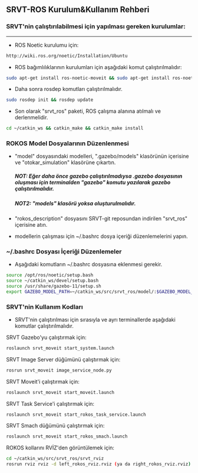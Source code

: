 
## SRVT-ROS Kurulum&Kullanım Rehberi ##

### SRVT'nin çalıştırılabilmesi için yapılması gereken kurulumlar:
------------------------------------------------------------------

- ROS Noetic kurulumu için: 

```bash
http://wiki.ros.org/noetic/Installation/Ubuntu
```

- ROS bağımlılıklarının kurulumları için aşağıdaki komut çalıştırılmalıdır:

```bash
sudo apt-get install ros-noetic-moveit && sudo apt-get install ros-noetic-controller-manager && sudo apt-get install ros-noetic-joint-trajectory-controller && sudo apt-get install ros-noetic-rqt-joint-trajectory-controller && sudo apt-get install ros-noetic-effort-controllers
```
- Daha sonra rosdep komutları çalıştırılmalıdır.

```bash
sudo rosdep init && rosdep update
```
- Son olarak "srvt_ros" paketi, ROS çalışma alanına atılmalı ve derlenmelidir.

```bash
cd ~/catkin_ws && catkin_make && catkin_make install
```

### ROKOS Model Dosyalarının Düzenlenmesi

- "model" dosyasındaki modelleri, ".gazebo/models" klasörünün içerisine ve "otokar_simulation" klasörüne çıkartın.

  ##### NOT: Eğer daha önce gazebo çalıştırılmadıysa .gazebo dosyasının oluşması için terminalden "gazebo" komutu yazılarak gazebo çalıştırılmalıdır.
  ##### NOT2: "models" klasörü yoksa oluşturulmalıdır.

- "rokos_description" dosyasını SRVT-git reposundan indirilen "srvt_ros" içerisine atın.

- modellerin çalışması için ~/.bashrc dosya içeriği düzenlemelerini yapın.

### ~/.bashrc Dosyası İçeriği Düzenlemeler ###

- Aşağıdaki komutların ~/.bashrc dosyasına eklenmesi gerekir.

```bash
source /opt/ros/noetic/setup.bash
source ~/catkin_ws/devel/setup.bash
source /usr/share/gazebo-11/setup.sh
export GAZEBO_MODEL_PATH=~/catkin_ws/src/srvt_ros/model/:$GAZEBO_MODEL_PATH
```

### SRVT'nin Kullanım Kodları
 
- SRVT'nin çalıştırılması için sırasıyla ve ayrı terminallerde aşağıdaki komutlar çalıştırılmalıdır.

SRVT Gazebo'yu çalıştırmak için:

```bash
roslaunch srvt_moveit start_system.launch
```

SRVT Image Server düğümünü çalıştırmak için:

```bash
rosrun srvt_moveit image_service_node.py
```

SRVT Moveit'i çalıştırmak için:

```bash
roslaunch srvt_moveit start_moveit.launch
```

SRVT Task Service'i çalıştırmak için:

```bash
roslaunch srvt_moveit start_rokos_task_service.launch
```

SRVT Smach düğümünü çalıştırmak için:

```bash	
roslaunch srvt_moveit start_rokos_smach.launch
```

ROKOS kollarını RVİZ'den görüntülemek için:

```bash	
cd ~/catkin_ws/src/srvt_ros/srvt_rviz
rosrun rviz rviz -d left_rokos_rviz.rviz (ya da right_rokos_rviz.rviz)
```

